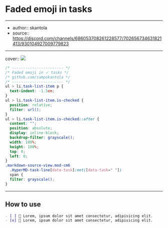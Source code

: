 

# Faded emoji in tasks

---

- author:: skantola
- source:: https://discord.com/channels/686053708261228577/702656734631821413/930104927009779823

---

cover:: ![](https://i.imgur.com/dTY63UO.png)

```css
/* ----------------------- */
/* Faded emoji in ✓ tasks */
/* github.com/sampokantola */
/* ----------------------- */
ul > li.task-list-item p {
  text-indent: -1.5em;
}
ul > li.task-list-item.is-checked {
  position: relative;
  filter: url();
}
ul > li.task-list-item.is-checked::after {
  content: "";
  position: absolute;
  display: inline-block;
  backdrop-filter: grayscale();
  width: 100%;
  height: 100%;
  top: 0;
  left: 0;
}
.markdown-source-view.mod-cm6
  .HyperMD-task-line[data-task]:not([data-task=" "])
  span {
  filter: grayscale();
}
```

---

## How to use

```md
- [ ] 🚨 Lorem, ipsum dolor sit amet consectetur, adipisicing elit.
- [x] 🚨 Lorem, ipsum dolor sit amet consectetur, adipisicing elit.
```
